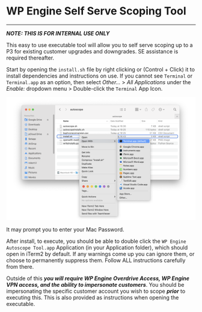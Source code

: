 # WP Engine Self Serve Scoping Tool

---

***NOTE: THIS IS FOR INTERNAL USE ONLY***

This easy to use executable tool will allow you to self serve scoping up to a P3 for existing customer upgrades and downgrades. SE assistance is required thereafter. 

Start by opening the `install.sh` file by right clicking or (Control + Click) it to install dependencies and instructions on use. If you cannot see `Terminal` or `Terminal.app` as an option, then select *Other...* > *All Applications* under the *Enable:* dropdown menu > Double-click the `Terminal` App Icon.

![](https://github.com/robertliwpe/wpeautoscope/blob/master/openwith-demo.png?raw=true)

It may prompt you to enter your Mac Password.

After install, to execute, you should be able to double click the `WP Engine Autoscope Tool.app` Application (in your Application folder), which should open in iTerm2 by default. If any warnings come up you can ignore them, or choose to permanently suppress them. Follow ALL instructions carefully from there.

Outside of this ***you will require WP Engine Overdrive Access, WP Engine VPN access, and the ability to impersonate customers***. You should be impersonating the specific customer account you wish to scope ***prior*** to executing this. This is also provided as instructions when opening the executable.
